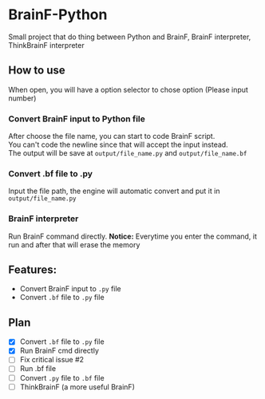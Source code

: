 # BrainF-Python
Small project that do thing between Python and BrainF, BrainF interpreter, ThinkBrainF interpreter

## How to use
When open, you will have a option selector to chose option (Please input number)

### Convert BrainF input to Python file
After choose the file name, you can start to code BrainF script. \
You can't code the newline since that will accept the input instead.\
The output will be save at `output/file_name.py` and `output/file_name.bf`

### Convert .bf file to .py
Input the file path, the engine will automatic convert and put it in `output/file_name.py`

### BrainF interpreter
Run BrainF command directly. __Notice:__ Everytime you enter the command, it run and after that will erase the memory

## Features:
* Convert BrainF input to `.py` file
* Convert `.bf` file to `.py` file

## Plan
- [X] Convert `.bf` file to `.py` file
- [X] Run BrainF cmd directly 
- [ ] Fix critical issue #2
- [ ] Run .bf file
- [ ] Convert `.py` file to `.bf` file
- [ ] ThinkBrainF (a more useful BrainF)
